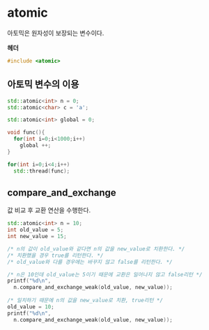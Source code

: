atomic
====
아토믹은 원자성이 보장되는 변수이다.<br>

__헤더__
```C++
#include <atomic>
```

아토믹 변수의 이용
----
```C++
std::atomic<int> n = 0;
std::atomic<char> c = 'a';
```
```C++
std::atomic<int> global = 0;

void func(){
  for(int i=0;i<1000;i++)
    global ++;
}

for(int i=0;i<4;i++)
  std::thread(func);
```

compare_and_exchange
----
값 비교 후 교환 연산을 수행한다.

```C++
std::atomic<int> n = 10;
int old_value = 5;
int new_value = 15;

/* n의 값이 old_value와 같다면 n의 값을 new_value로 치환한다. */
/* 치환했을 경우 true를 리턴한다. */
/* old_value와 다를 경우에는 바꾸지 않고 false를 리턴한다. */

/* n은 10인데 old_value는 5이기 때문에 교환은 일어나지 않고 false리턴 */
printf("%d\n",
  n.compare_and_exchange_weak(old_value, new_value));
  
/* 일치하기 때문에 n의 값을 new_value로 치환, true리턴 */
old_value = 10;
printf("%d\n",
  n.compare_and_exchange_weak(old_value, new_value));
```
